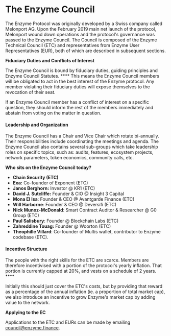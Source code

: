 # The Enzyme Council

The Enzyme Protocol was originally developed by a Swiss company called Melonport AG. Upon the February 2019 main net launch of the protocol, Melonport wound down operations and the protocol's governance was passed to the Enzyme Council. The Council is composed of the Enzyme Technical Council (ETC) and representatives from Enzyme User Representatives (EUR), both of which are described in subsequent sections.

**Fiduciary Duties and Conflicts of Interest**

The Enzyme Council is bound by fiduciary duties, guiding principles and Enzyme Council Statutes. **** This means the Enzyme Council members will be obligated to act in the best interest of the Enzyme protocol. Any member violating their fiduciary duties will expose themselves to the revocation of their seat.

If an Enzyme Council member has a conflict of interest on a specific question, they should inform the rest of the members immediately and abstain from voting on the matter in question.

#### Leadership and Organization

The Enzyme Council has a Chair and Vice Chair which rotate bi-annually. Their responsibilities include coordinating the meetings and agenda. The Enzyme Council also contains several sub-groups which take leadership roles on specific topics, such as: audits, features, ecosystem projects, network parameters, token economics, community calls, etc.&#x20;

**Who sits on the Enzyme Council today?**

* **Chain Security (ETC)**
* **Exa:** Co-founder of Exponent (ETC)
* **Janos Berghorn:** Investor @ KR1 (ETC)
* **David J. Sutcliffe:** Founder & CIO @ Insight 3 Capital
* **Mona El Isa**: Founder & CEO @ Avantgarde Finance (ETC)
* **Will Harborne**: Founder & CEO @ Deversifi (ETC)
* **Nick Munoz-McDonald**: Smart Contract Auditor & Researcher @ G0 Group (ETC)
* **Paul Salisbury**: Founder @ Blockchain Labs (ETC)
* **Zahreddine Touag:** Founder @ Woorton (ETC)
* **Theophille Villard**: Co-founder of Multis wallet, contributor to Enzyme codebase (ETC).

#### **Incentive Structure**

The people with the right skills for the ETC are scarce. Members are therefore incentivised with a portion of the protocol's yearly inflation. That portion is currently capped at 20%, and vests on a  schedule of 2 years. ****&#x20;

Initially this should just cover the ETC's costs, but by providing that reward as a percentage of the annual inflation (ie. a proportion of total market cap), we also introduce an incentive to grow Enzyme's market cap by adding value to the network.

**Applying to the EC**

Applications to the ETC and EURs can be made by emailing council@enzyme.finance.

